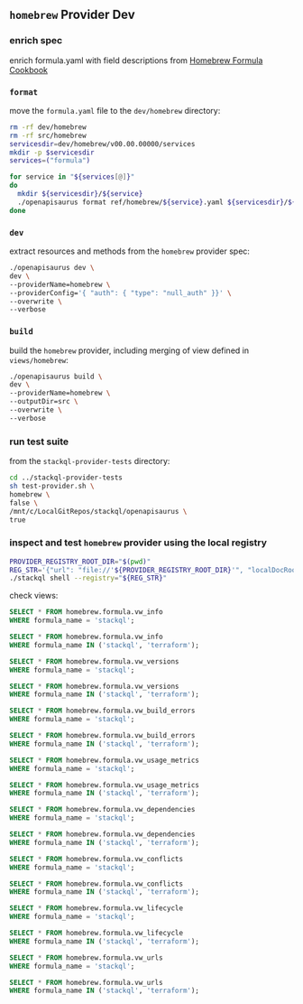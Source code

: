 ## `homebrew` Provider Dev

### enrich spec

enrich formula.yaml with field descriptions from [Homebrew Formula Cookbook](https://docs.brew.sh/Formula-Cookbook)

### `format`

move the `formula.yaml` file to the `dev/homebrew` directory:

```bash
rm -rf dev/homebrew
rm -rf src/homebrew
servicesdir=dev/homebrew/v00.00.00000/services
mkdir -p $servicesdir
services=("formula")

for service in "${services[@]}"
do
  mkdir ${servicesdir}/${service}
  ./openapisaurus format ref/homebrew/${service}.yaml ${servicesdir}/${service}/${service}.yaml
done
```

### `dev`

extract resources and methods from the `homebrew` provider spec:

```bash
./openapisaurus dev \
dev \
--providerName=homebrew \
--providerConfig='{ "auth": { "type": "null_auth" }}' \
--overwrite \
--verbose
```

### `build`

build the `homebrew` provider, including merging of view defined in `views/homebrew`:

```bash
./openapisaurus build \
dev \
--providerName=homebrew \
--outputDir=src \
--overwrite \
--verbose
```

### run test suite

from the `stackql-provider-tests` directory:

```bash
cd ../stackql-provider-tests
sh test-provider.sh \
homebrew \
false \
/mnt/c/LocalGitRepos/stackql/openapisaurus \
true
```

### inspect and test `homebrew` provider using the local registry

```bash
PROVIDER_REGISTRY_ROOT_DIR="$(pwd)"
REG_STR='{"url": "file://'${PROVIDER_REGISTRY_ROOT_DIR}'", "localDocRoot": "'${PROVIDER_REGISTRY_ROOT_DIR}'", "verifyConfig": {"nopVerify": true}}'
./stackql shell --registry="${REG_STR}"
```

check views:

```sql
SELECT * FROM homebrew.formula.vw_info
WHERE formula_name = 'stackql';

SELECT * FROM homebrew.formula.vw_info
WHERE formula_name IN ('stackql', 'terraform');

SELECT * FROM homebrew.formula.vw_versions
WHERE formula_name = 'stackql';

SELECT * FROM homebrew.formula.vw_versions
WHERE formula_name IN ('stackql', 'terraform');

SELECT * FROM homebrew.formula.vw_build_errors
WHERE formula_name = 'stackql';

SELECT * FROM homebrew.formula.vw_build_errors
WHERE formula_name IN ('stackql', 'terraform');

SELECT * FROM homebrew.formula.vw_usage_metrics
WHERE formula_name = 'stackql';

SELECT * FROM homebrew.formula.vw_usage_metrics
WHERE formula_name IN ('stackql', 'terraform');

SELECT * FROM homebrew.formula.vw_dependencies
WHERE formula_name = 'stackql';

SELECT * FROM homebrew.formula.vw_dependencies
WHERE formula_name IN ('stackql', 'terraform');

SELECT * FROM homebrew.formula.vw_conflicts
WHERE formula_name = 'stackql';

SELECT * FROM homebrew.formula.vw_conflicts
WHERE formula_name IN ('stackql', 'terraform');

SELECT * FROM homebrew.formula.vw_lifecycle
WHERE formula_name = 'stackql';

SELECT * FROM homebrew.formula.vw_lifecycle
WHERE formula_name IN ('stackql', 'terraform');

SELECT * FROM homebrew.formula.vw_urls 
WHERE formula_name = 'stackql';

SELECT * FROM homebrew.formula.vw_urls 
WHERE formula_name IN ('stackql', 'terraform');
```
